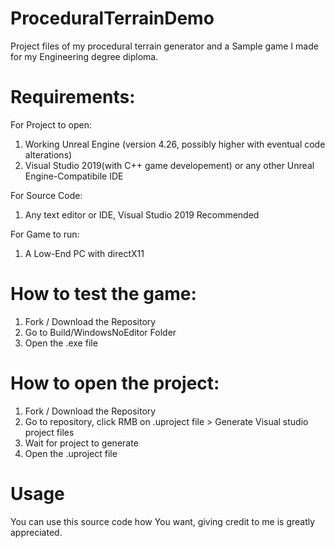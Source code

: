 # ProceduralTerrainDemo
 Project files of my procedural terrain generator and a Sample game I made for my Engineering degree diploma.

# Requirements:

For Project to open:
1. Working Unreal Engine (version 4.26, possibly higher with eventual code alterations)
2. Visual Studio 2019(with C++ game developement) or any other Unreal Engine-Compatibile IDE

For Source Code:
1. Any text editor or IDE, Visual Studio 2019 Recommended

For Game to run:
1. A Low-End PC with directX11

# How to test the game:
1. Fork / Download the Repository
2. Go to Build/WindowsNoEditor Folder
3. Open the .exe file

# How to open the project:
1. Fork / Download the Repository
2. Go to repository, click RMB on .uproject file > Generate Visual studio project files
3. Wait for project to generate 
2. Open the .uproject file

# Usage
You can use this source code how You want, giving credit to me is greatly appreciated.
